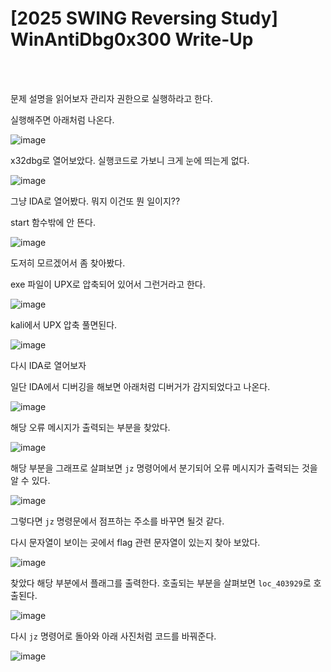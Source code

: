<!DOCTYPE html>
<html>
<head>
        <link rel="stylesheet" type="text/css" href="sytle.css">
</head>
<body>
        <h1>[2025 SWING Reversing Study] WinAntiDbg0x300 Write-Up</h1>
</body>
<br>
<br>
</html>

문제 설명을 읽어보자 관리자 권한으로 실행하라고 한다. 

실행해주면 아래처럼 나온다.

![image](https://github.com/user-attachments/assets/1d32f656-49bb-4847-a068-2503dfed58ea)

x32dbg로 열어보았다. 실행코드로 가보니 크게 눈에 띄는게 없다.

![image](https://github.com/user-attachments/assets/061e14f7-ea0f-4eab-afaf-32a1327948a9)

그냥 IDA로 열어봤다. 뭐지 이건또 뭔 일이지??

start 함수밖에 안 뜬다.

![image](https://github.com/user-attachments/assets/e0e8d2af-6bbb-43dc-8613-b9f424503a09)

도저히 모르겠어서 좀 찾아봤다. 

exe 파일이 UPX로 압축되어 있어서 그런거라고 한다.

![image](https://github.com/user-attachments/assets/f545b49e-3cee-438c-8e3d-daeeb71a6746)

kali에서 UPX 압축 풀면된다.

![image](https://github.com/user-attachments/assets/421bc5c5-3a77-407d-9cc0-ab02e8e1ce7c)

다시 IDA로 열어보자

일단 IDA에서 디버깅을 해보면 아래처럼 디버거가 감지되었다고 나온다.

![image](https://github.com/user-attachments/assets/f0e7ac9b-c3c6-4421-a5b2-ec09f5b4a614)

해당 오류 메시지가 출력되는 부분을 찾았다.

![image](https://github.com/user-attachments/assets/a051e1a1-fffc-4297-bdbf-2d0fbe4d93b8)

해당 부분을 그래프로 살펴보면 ```jz``` 명령어에서 분기되어 오류 메시지가 출력되는 것을 알 수 있다.

![image](https://github.com/user-attachments/assets/bb5281e1-9125-4bfa-8a1b-d2a8bd34ad88)

그렇다면 ```jz``` 명령문에서 점프하는 주소를 바꾸면 될것 같다.

다시 문자열이 보이는 곳에서 flag 관련 문자열이 있는지 찾아 보았다.

![image](https://github.com/user-attachments/assets/95c84fca-0a80-41db-9aca-93be9969d48e)

찾았다 해당 부분에서 플래그를 출력한다. 호출되는 부분을 살펴보면 ```loc_403929```로 호출된다.

![image](https://github.com/user-attachments/assets/fb856f95-15c8-40e2-92d0-f5656b43673e)

다시 ```jz``` 명령어로 돌아와 아래 사진처럼 코드를 바꿔준다.

![image](https://github.com/user-attachments/assets/24e13bc3-8fe8-49df-8d84-580909ee0ae8)



